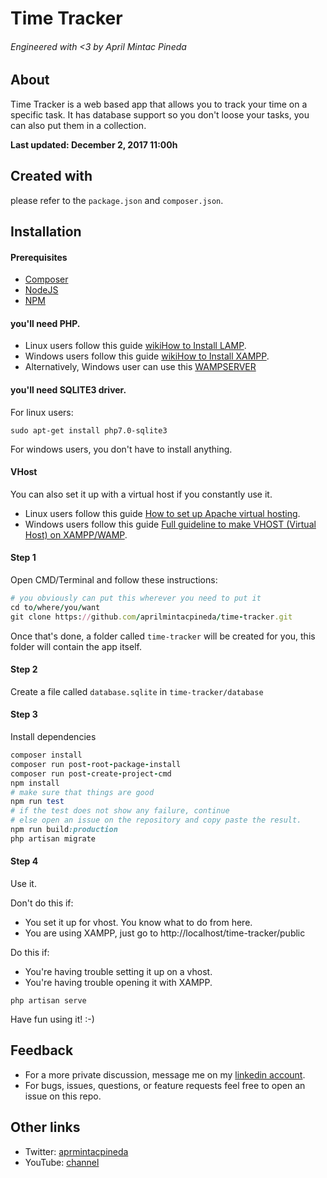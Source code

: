 # Time Tracker
###### Engineered with <3 by April Mintac Pineda

## About

Time Tracker is a web based app that allows you to track your time on a specific task. It has database support so you don't loose your tasks, you can also put them in a collection.

**Last updated: December 2, 2017 11:00h**

## Created with

please refer to the `package.json` and `composer.json`.

## Installation

#### Prerequisites
- [Composer](https://getcomposer.org/)
- [NodeJS](https://nodejs.org/en/)
- [NPM](https://www.npmjs.com/get-npm?utm_source=house&utm_medium=homepage&utm_campaign=free%20orgs&utm_term=Install%20npm)

#### you'll need PHP.

- Linux users follow this guide [wikiHow to Install LAMP](https://www.wikihow.com/Install-LAMP).
- Windows users follow this guide [wikiHow to Install XAMPP](https://www.wikihow.com/Install-XAMPP-for-Windows).
- Alternatively, Windows user can use this [WAMPSERVER](http://www.wampserver.com/en/)

#### you'll need SQLITE3 driver.

For linux users:

```
sudo apt-get install php7.0-sqlite3
```

For windows users, you don't have to install anything.

#### VHost

You can also set it up with a virtual host if you constantly use it.

- Linux users follow this guide [How to set up Apache virtual hosting](https://www.linux.com/news/how-set-apache-virtual-hosting).
- Windows users follow this guide [Full guideline to make VHOST (Virtual Host) on XAMPP/WAMP](https://stackoverflow.com/questions/27754367/how-to-set-up-apache-virtual-hosts-on-xampp-windows#27754990).

#### Step 1

Open CMD/Terminal and follow these instructions:

```ruby
# you obviously can put this wherever you need to put it
cd to/where/you/want
git clone https://github.com/aprilmintacpineda/time-tracker.git
```

Once that's done, a folder called `time-tracker` will be created for you, this folder will contain the app itself.

#### Step 2

Create a file called `database.sqlite` in `time-tracker/database`

#### Step 3

Install dependencies

```ruby
composer install
composer run post-root-package-install
composer run post-create-project-cmd
npm install
# make sure that things are good
npm run test
# if the test does not show any failure, continue
# else open an issue on the repository and copy paste the result.
npm run build:production
php artisan migrate
```

#### Step 4

Use it.

Don't do this if:

- You set it up for vhost. You know what to do from here.
- You are using XAMPP, just go to http://localhost/time-tracker/public

Do this if:

- You're having trouble setting it up on a vhost.
- You're having trouble opening it with XAMPP.

```
php artisan serve
```

Have fun using it! :-)

## Feedback

- For a more private discussion, message me on my [linkedin account](https://linkedin.com/in/aprilmintacpineda).
- For bugs, issues, questions, or feature requests feel free to open an issue on this repo.

## Other links

- Twitter: [aprmintacpineda](https://twitter.com/aprmintacpineda)
- YouTube: [channel](https://www.youtube.com/channel/UCHzdp9dHGxis-LkOMwqhSkA)